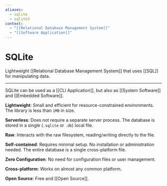 ```yaml
---
aliases:
  - sqlite
  - sqlite3
context:
  - "[[Relational Database Management System]]"
  - "[[Software Application]]"
---
```


# SQLite

Lightweight [[Relational Database Management System]] that uses [[SQL]] for manipulating data.

---

SQLite can be used as a [[CLI Application]], but also as [[System Software]] and [[Embedded Software]].

**Lightweight**: Small and efficient for resource-constrained environments. The library is less than `1MB` in size.

**Serverless**: Does not require a separate server process. The database is stored in a single (`.sqlite` or `.db`) local file.

**Raw**: Interacts with the raw filesystem, reading/writing directly to the file.

**Self-contained**: Requires minimal setup. No installation or administration needed. The entire database is a single cross-platform file.

**Zero Configuration**: No need for configuration files or user management.

**Cross-platform**: Works on almost any common platform.

**Open Source**: Free and [[Open Source]].
